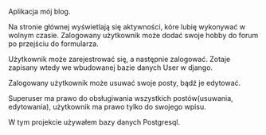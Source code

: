 Aplikacja mój blog.

Na stronie głównej wyświetlają się aktywności, kóre lubię wykonywać w wolnym czasie. Zalogowany użytkownik może dodać swoje hobby do forum po przejściu do formularza.

Użytkownik może zarejestrować się, a następnie zalogować. Zotaje zapisany wtedy we wbudowanej bazie danych User w django.

Zalogowany użytkownik może usuwać swoje posty, bądź je edytować.

Superuser ma prawo do obsługiwania wszystkich postów(usuwania, edytowania), użytkownik ma prawo tylko do swojego wpisu.

W tym projekcie używałem bazy danych Postgresql.
